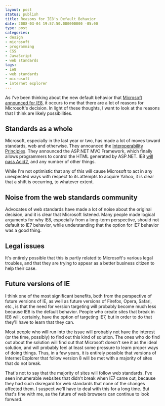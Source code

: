 ```yaml
---
layout: post
status: publish
title: Reasons for IE8's Default Behavior
date: 2008-03-04 19:57:50.000000000 -05:00
type: post
categories:
- design
- microsoft
- programming
- CSS
- JavaScript
- web standards
tags:
- ie8
- web standards
- microsoft
- internet explorer
---
```

As I've been thinking about the new default behavior that <a href="http://www.microsoft.com/presspass/press/2008/mar08/03-03WebStandards.mspx">Microsoft announced for IE8</a>, it occurs to me that there are a lot of reasons for Microsoft's decision. In light of these thoughts, I want to look at the reasons that I think are likely possibilities.
<h2>Standards as a whole</h2>
Microsoft, especially in the last year or two, has made a lot of moves toward standards, web and otherwise. They announced the <a href="http://www.microsoft.com/presspass/presskits/interoperability/default.mspx">Interoperability Principles</a>. They announced the ASP.NET MVC Framework, which finally allows programmers to control the HTML generated by ASP.NET. IE8 <a href="http://blogs.msdn.com/ie/archive/2007/12/19/internet-explorer-8-and-acid2-a-milestone.aspx">will pass Acid2</a>, and any number of other things.

While I'm not optimistic that any of this will cause Microsoft to act in any unexpected ways with respect to its attempts to acquire Yahoo, it is clear that a shift is occurring, to whatever extent.
<h2>Noise from the web standards community</h2>
Advocates of web standards have made a lot of noise about the original decision, and it is clear that Microsoft listened. Many people made logical arguments for why IE8, especially from a long-term perspective, should not default to IE7 behavior, while understanding that the option for IE7 behavior was a good thing.
<h2>Legal issues</h2>
It's entirely possible that this is partly related to Microsoft's various legal troubles, and that they are trying to appear as a better business citizen to help their case.
<h2>Future versions of IE</h2>
I think one of the most significant benefits, both from the perspective of future versions of IE, as well as future versions of Firefox, Opera, Safari, etc., is that the need for version targeting will probably become much less because IE8 is the default behavior. People who create sites that break in IE8 will, certainly, have the option of targeting IE7, but in order to do that they'll have to learn that they can.

Most people who will run into the issue will probably not have the interest (or the time, possibly) to find out this kind of solution. The ones who do find out about the solution will find out that Microsoft doesn't see it as the ideal solution, and will probably feel at least some pressure to learn proper ways of doing things. Thus, in a few years, it is entirely possible that versions of Internet Explorer that follow version 8 will be met with a majority of sites that do not break.

That's not to say that the majority of sites will follow web standards. I've seen innumerable websites that didn't break when IE7 came out, because they had such disregard for web standards that none of the changes affected them. I suspect we'll have to deal with this for a long time. But that's fine with me, as the future of web browsers can continue to look forward.
